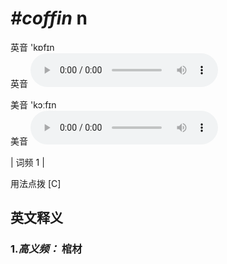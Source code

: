 # ***\#coffin*** n
英音 'kɒfɪn  
英音
<audio src="./media/coffin-B.aac" controls="controls"></audio>

美音 'kɔːfɪn  
美音
<audio src="./media/coffin.aac" controls="controls"></audio>



| 词频 1 |  

用法点拨  [C]

英文释义
---
### 1.*高义频：* **棺材**  


